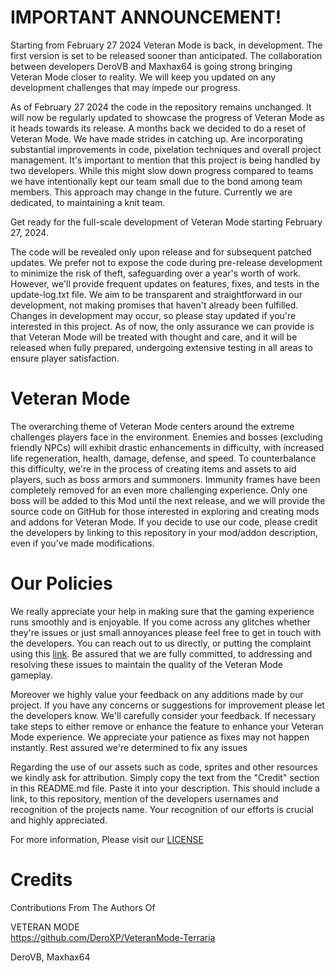 # IMPORTANT ANNOUNCEMENT!
Starting from February 27 2024 Veteran Mode is back, in development. The first version is set to be released sooner than anticipated. The collaboration between developers DeroVB and Maxhax64 is going strong bringing Veteran Mode closer to reality. We will keep you updated on any development challenges that may impede our progress.

As of February 27 2024 the code in the repository remains unchanged. It will now be regularly updated to showcase the progress of Veteran Mode as it heads towards its release. A months back we decided to do a reset of Veteran Mode. We have made strides in catching up. Are incorporating substantial improvements in code, pixelation techniques and overall project management. It's important to mention that this project is being handled by two developers. While this might slow down progress compared to teams we have intentionally kept our team small due to the bond among team members. This approach may change in the future. Currently we are dedicated, to maintaining a knit team.

Get ready for the full-scale development of Veteran Mode starting February 27, 2024.

The code will be revealed only upon release and for subsequent patched updates. We prefer not to expose the code during pre-release development to minimize the risk of theft, safeguarding over a year's worth of work. However, we'll provide frequent updates on features, fixes, and tests in the update-log.txt file. We aim to be transparent and straightforward in our development, not making promises that haven't already been fulfilled. Changes in development may occur, so please stay updated if you're interested in this project. As of now, the only assurance we can provide is that Veteran Mode will be treated with thought and care, and it will be released when fully prepared, undergoing extensive testing in all areas to ensure player satisfaction.

# Veteran Mode
The overarching theme of Veteran Mode centers around the extreme challenges players face in the environment. Enemies and bosses (excluding friendly NPCs) will exhibit drastic enhancements in difficulty, with increased life regeneration, health, damage, defense, and speed. To counterbalance this difficulty, we're in the process of creating items and assets to aid players, such as boss armors and summoners. Immunity frames have been completely removed for an even more challenging experience. Only one boss will be added to this Mod until the next release, and we will provide the source code on GitHub for those interested in exploring and creating mods and addons for Veteran Mode. If you decide to use our code, please credit the developers by linking to this repository in your mod/addon description, even if you've made modifications.

# Our Policies
We really appreciate your help in making sure that the gaming experience runs smoothly and is enjoyable. If you come across any glitches whether they're issues or just small annoyances please feel free to get in touch with the developers. You can reach out to us directly, or putting the complaint using this [link](https://github.com/DeroXP/VeteranMode-Terraria/issues). Be assured that we are fully committed, to addressing and resolving these issues to maintain the quality of the Veteran Mode gameplay.

Moreover we highly value your feedback on any additions made by our project. If you have any concerns or suggestions for improvement please let the developers know. We'll carefully consider your feedback. If necessary take steps to either remove or enhance the feature to enhance your Veteran Mode experience. We appreciate your patience as fixes may not happen instantly. Rest assured we're determined to fix any issues 

Regarding the use of our assets such as code, sprites and other resources we kindly ask for attribution. Simply copy the text from the "Credit" section in this README.md file. Paste it into your description. This should include a link, to this repository, mention of the developers usernames and recognition of the projects name.
Your recognition of our efforts is crucial and highly appreciated. 

For more information, Please visit our [LICENSE](https://github.com/DeroXP/VeteranMode-Terraria/tree/main?tab=License-1-ov-file)

# Credits
Contributions From The Authors Of

VETERAN MODE                                                                                                                                                    
https://github.com/DeroXP/VeteranMode-Terraria

DeroVB,
Maxhax64
